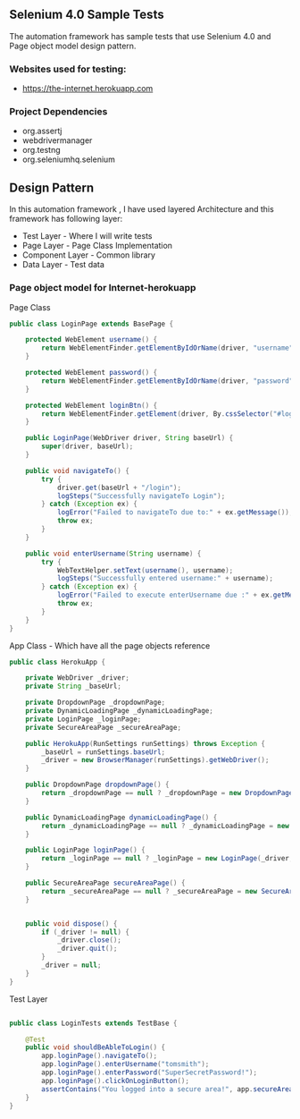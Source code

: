 ## Selenium 4.0 Sample Tests

The automation framework has sample tests that use Selenium 4.0 and Page object model design pattern.

### Websites used for testing:
- https://the-internet.herokuapp.com
### Project Dependencies
- org.assertj 
- webdrivermanager
- org.testng 
- org.seleniumhq.selenium 

## Design Pattern
In this automation framework , I have used layered Architecture and this framework has following layer:
- Test Layer - Where I will write tests
- Page Layer - Page Class Implementation 
- Component Layer - Common library 
- Data Layer - Test data 
### Page object model for Internet-herokuapp
Page Class
```java
public class LoginPage extends BasePage {

    protected WebElement username() {
        return WebElementFinder.getElementByIdOrName(driver, "username", 30);
    }

    protected WebElement password() {
        return WebElementFinder.getElementByIdOrName(driver, "password", 30);
    }

    protected WebElement loginBtn() {
        return WebElementFinder.getElement(driver, By.cssSelector("#login > button"), 30);
    }

    public LoginPage(WebDriver driver, String baseUrl) {
        super(driver, baseUrl);
    }

    public void navigateTo() {
        try {
            driver.get(baseUrl + "/login");
            logSteps("Successfully navigateTo Login");
        } catch (Exception ex) {
            logError("Failed to navigateTo due to:" + ex.getMessage());
            throw ex;
        }
    }

    public void enterUsername(String username) {
        try {
            WebTextHelper.setText(username(), username);
            logSteps("Successfully entered username:" + username);
        } catch (Exception ex) {
            logError("Failed to execute enterUsername due :" + ex.getMessage());
            throw ex;
        }
    }
}
```

App Class - Which have all the page objects reference

```java
public class HerokuApp {

    private WebDriver _driver;
    private String _baseUrl;

    private DropdownPage _dropdownPage;
    private DynamicLoadingPage _dynamicLoadingPage;
    private LoginPage _loginPage;
    private SecureAreaPage _secureAreaPage;

    public HerokuApp(RunSettings runSettings) throws Exception {
        _baseUrl = runSettings.baseUrl;
        _driver = new BrowserManager(runSettings).getWebDriver();
    }

    public DropdownPage dropdownPage() {
        return _dropdownPage == null ? _dropdownPage = new DropdownPage(_driver, _baseUrl) : _dropdownPage;
    }

    public DynamicLoadingPage dynamicLoadingPage() {
        return _dynamicLoadingPage == null ? _dynamicLoadingPage = new DynamicLoadingPage(_driver, _baseUrl) : _dynamicLoadingPage;
    }

    public LoginPage loginPage() {
        return _loginPage == null ? _loginPage = new LoginPage(_driver, _baseUrl) : _loginPage;
    }

    public SecureAreaPage secureAreaPage() {
        return _secureAreaPage == null ? _secureAreaPage = new SecureAreaPage(_driver, _baseUrl) : _secureAreaPage;
    }


    public void dispose() {
        if (_driver != null) {
            _driver.close();
            _driver.quit();
        }
        _driver = null;
    }
}
```

Test Layer 

```java

public class LoginTests extends TestBase {

    @Test
    public void shouldBeAbleToLogin() {
        app.loginPage().navigateTo();
        app.loginPage().enterUsername("tomsmith");
        app.loginPage().enterPassword("SuperSecretPassword!");
        app.loginPage().clickOnLoginButton();
        assertContains("You logged into a secure area!", app.secureAreaPage().getFlashMessage());
    }
}
```

